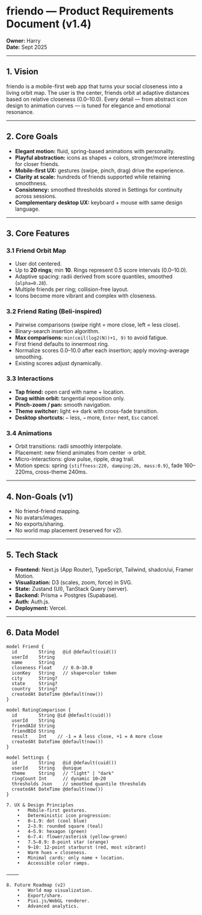 # friendo — Product Requirements Document (v1.4)

**Owner:** Harry  
**Date:** Sept 2025  

---

## 1. Vision
friendo is a mobile-first web app that turns your social closeness into a living orbit map. The user is the center, friends orbit at adaptive distances based on relative closeness (0.0–10.0). Every detail — from abstract icon design to animation curves — is tuned for elegance and emotional resonance.

---

## 2. Core Goals
- **Elegant motion:** fluid, spring-based animations with personality.  
- **Playful abstraction:** icons as shapes + colors, stronger/more interesting for closer friends.  
- **Mobile-first UX:** gestures (swipe, pinch, drag) drive the experience.  
- **Clarity at scale:** hundreds of friends supported while retaining smoothness.  
- **Consistency:** smoothed thresholds stored in Settings for continuity across sessions.  
- **Complementary desktop UX:** keyboard + mouse with same design language.

---

## 3. Core Features

### 3.1 Friend Orbit Map
- User dot centered.  
- Up to **20 rings**; min **10**. Rings represent 0.5 score intervals (0.0–10.0).  
- Adaptive spacing: radii derived from score quantiles, smoothed (`alpha=0.28`).  
- Multiple friends per ring; collision-free layout.  
- Icons become more vibrant and complex with closeness.  

### 3.2 Friend Rating (Beli-inspired)
- Pairwise comparisons (swipe right = more close, left = less close).  
- Binary-search insertion algorithm.  
- **Max comparisons:** `min(ceil(log2(N))+1, 9)` to avoid fatigue.  
- First friend defaults to innermost ring.  
- Normalize scores 0.0–10.0 after each insertion; apply moving-average smoothing.  
- Existing scores adjust dynamically.  

### 3.3 Interactions
- **Tap friend:** open card with name + location.  
- **Drag within orbit:** tangential reposition only.  
- **Pinch-zoom / pan:** smooth navigation.  
- **Theme switcher:** light ↔ dark with cross-fade transition.  
- **Desktop shortcuts:** `←` less, `→` more, `Enter` next, `Esc` cancel.  

### 3.4 Animations
- Orbit transitions: radii smoothly interpolate.  
- Placement: new friend animates from center → orbit.  
- Micro-interactions: glow pulse, ripple, drag trail.  
- Motion specs: spring `{stiffness:220, damping:26, mass:0.9}`, fade 160–220ms, cross-theme 240ms.  

---

## 4. Non-Goals (v1)
- No friend-friend mapping.  
- No avatars/images.  
- No exports/sharing.  
- No world map placement (reserved for v2).  

---

## 5. Tech Stack
- **Frontend:** Next.js (App Router), TypeScript, Tailwind, shadcn/ui, Framer Motion.  
- **Visualization:** D3 (scales, zoom, force) in SVG.  
- **State:** Zustand (UI), TanStack Query (server).  
- **Backend:** Prisma + Postgres (Supabase).  
- **Auth:** Auth.js.  
- **Deployment:** Vercel.  

---

## 6. Data Model

```prisma
model Friend {
  id        String   @id @default(cuid())
  userId    String
  name      String
  closeness Float    // 0.0–10.0
  iconKey   String   // shape+color token
  city      String?
  state     String?
  country   String?
  createdAt DateTime @default(now())
}

model RatingComparison {
  id        String @id @default(cuid())
  userId    String
  friendAId String
  friendBId String
  result    Int    // -1 = A less close, +1 = A more close
  createdAt DateTime @default(now())
}

model Settings {
  id        String   @id @default(cuid())
  userId    String   @unique
  theme     String   // "light" | "dark"
  ringCount Int      // dynamic 10–20
  thresholds Json    // smoothed quantile thresholds
  createdAt DateTime @default(now())
}

7. UX & Design Principles
	•	Mobile-first gestures.
	•	Deterministic icon progression:
	•	0–1.9: dot (cool blue)
	•	2–3.9: rounded square (teal)
	•	4–5.9: hexagon (green)
	•	6–7.4: flower/asterisk (yellow-green)
	•	7.5–8.9: 8-point star (orange)
	•	9–10: 12-point starburst (red, most vibrant)
	•	Warm hues = closeness.
	•	Minimal cards: only name + location.
	•	Accessible color ramps.

⸻

8. Future Roadmap (v2)
	•	World map visualization.
	•	Export/share.
	•	Pixi.js/WebGL renderer.
	•	Advanced analytics.